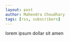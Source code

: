 ```yaml
---
layout: post
author: Mahendra Choudhary
tags: [rss, subscribers]
---
```


lorem ipsum dollar sit amen 
